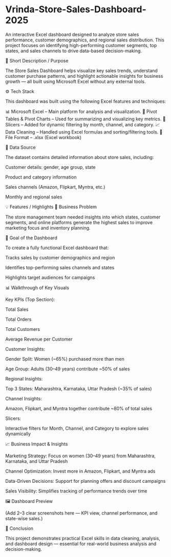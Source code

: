 # Vrinda-Store-Sales-Dashboard-2025

An interactive Excel dashboard designed to analyze store sales performance, customer demographics, and regional sales distribution. This project focuses on identifying high-performing customer segments, top states, and sales channels to drive data-based decision-making.

🎯 Short Description / Purpose

The Store Sales Dashboard helps visualize key sales trends, understand customer purchase patterns, and highlight actionable insights for business growth — all built using Microsoft Excel without any external tools.

⚙️ Tech Stack

This dashboard was built using the following Excel features and techniques:

📊 Microsoft Excel – Main platform for analysis and visualization.
🧮 Pivot Tables & Pivot Charts – Used for summarizing and visualizing key metrics.
🔄 Slicers – Added for dynamic filtering by month, channel, and category.
📈 Data Cleaning – Handled using Excel formulas and sorting/filtering tools.
📁 File Format – .xlsx (Excel workbook)

🧾 Data Source

The dataset contains detailed information about store sales, including:

Customer details: gender, age group, state

Product and category information

Sales channels (Amazon, Flipkart, Myntra, etc.)

Monthly and regional sales

💡 Features / Highlights
🧩 Business Problem

The store management team needed insights into which states, customer segments, and online platforms generate the highest sales to improve marketing focus and inventory planning.

🎯 Goal of the Dashboard

To create a fully functional Excel dashboard that:

Tracks sales by customer demographics and region

Identifies top-performing sales channels and states

Highlights target audiences for campaigns

📊 Walkthrough of Key Visuals

Key KPIs (Top Section):

Total Sales

Total Orders

Total Customers

Average Revenue per Customer

Customer Insights:

Gender Split: Women (~65%) purchased more than men

Age Group: Adults (30–49 years) contribute ~50% of sales

Regional Insights:

Top 3 States: Maharashtra, Karnataka, Uttar Pradesh (~35% of sales)

Channel Insights:

Amazon, Flipkart, and Myntra together contribute ~80% of total sales

Slicers:

Interactive filters for Month, Channel, and Category to explore sales dynamically

📈 Business Impact & Insights

Marketing Strategy: Focus on women (30–49 years) from Maharashtra, Karnataka, and Uttar Pradesh

Channel Optimization: Invest more in Amazon, Flipkart, and Myntra ads

Data-Driven Decisions: Support for planning offers and discount campaigns

Sales Visibility: Simplifies tracking of performance trends over time

🖼️ Dashboard Preview

(Add 2–3 clear screenshots here — KPI view, channel performance, and state-wise sales.)

🧠 Conclusion

This project demonstrates practical Excel skills in data cleaning, analysis, and dashboard design — essential for real-world business analysis and decision-making.
